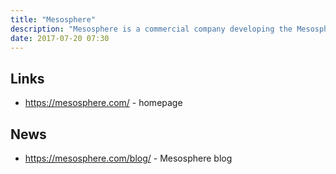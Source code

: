 ```yaml
---
title: "Mesosphere"
description: "Mesosphere is a commercial company developing the Mesosphere Datacenter Operating System (DC/OS). DC/OS is built around Apache Mesos and is itself an open source project. They are therefore extremely active in the open source space. Their business model is to sell subscription licenses based around an Enterprise version of DC/OS, provide training and support for DC/OS and partner-supported technologies. Mesosphere was founded in May 2013 by ex-engineers from Twitter and Airbnb."
date: 2017-07-20 07:30
---
```

## Links

* <https://mesosphere.com/> - homepage

## News

* <https://mesosphere.com/blog/> - Mesosphere blog
